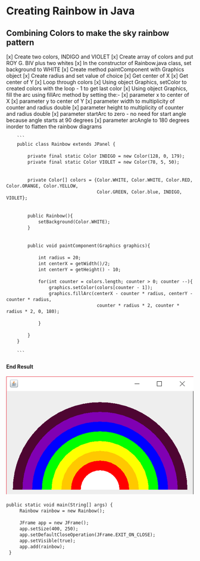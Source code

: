 # Creating Rainbow in Java
## Combining Colors to make the sky rainbow pattern

[x] Create two colors, INDIGO and VIOLET
[x] Create array of colors and put ROY G. BIV plus two whites
[x] In the constructor of Rainbow.java class, set background to WHITE
[x] Create method paintComponent with Graphics object
    [x] Create radius and set value of choice
    [x] Get center of X
    [x] Get center of Y
    [x] Loop through colors
    [x] Using object Graphics, setColor  to created colors with the loop - 1 to get last color
    [x] Using object Graphics, fill the arc using fillArc method by setting the:-
        [x] parameter x to center of X
        [x] parameter y to center of Y
        [x] parameter width to multiplicity of counter and radius double
        [x] parameter height to multiplicity of counter and radius double
        [x] parameter startArc to zero - no need for start angle because angle starts at 90 degrees
        [x] parameter arcAngle to 180 degrees inorder to flatten the rainbow diagrams 
        
        ```
        public class Rainbow extends JPanel {
        
            private final static Color INDIGO = new Color(128, 0, 179);
            private final static Color VIOLET = new Color(78, 5, 50);
        
        
            private Color[] colors = {Color.WHITE, Color.WHITE, Color.RED, Color.ORANGE, Color.YELLOW,
                                      Color.GREEN, Color.blue, INDIGO, VIOLET};
        
        
            public Rainbow(){
                setBackground(Color.WHITE);
            }
        
        
            public void paintComponent(Graphics graphics){
        
                int radius = 20;
                int centerX = getWidth()/2;
                int centerY = getHeight() - 10;
        
                for(int counter = colors.length; counter > 0; counter --){
                    graphics.setColor(colors[counter - 1]);
                    graphics.fillArc(centerX - counter * radius, centerY - counter * radius,
                                      counter * radius * 2, counter * radius * 2, 0, 180);
        
                }
        
            }
        }

        ``` 
     
   #### End Result
   ![Rainbow Image](src/img/rainbow.png)
   
   ```
 public static void main(String[] args) {
        Rainbow rainbow = new Rainbow();

        JFrame app = new JFrame();
        app.setSize(400, 250);
        app.setDefaultCloseOperation(JFrame.EXIT_ON_CLOSE);
        app.setVisible(true);
        app.add(rainbow);
    }
```